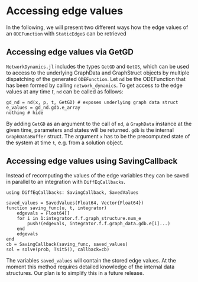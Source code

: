 # Accessing edge values

 In the following, we will present two different ways how the edge values of an `ODEFunction` with `StaticEdge`s  can be retrieved

## Accessing edge values via GetGD

`NetworkDynamics.jl` includes the types `GetGD` and `GetGS`, which can be used to access to the underlying GraphData and GraphStruct objects by multiple dispatching of the generated `ODEFunction`. Let `nd` be the ODEFunction that has been formed by calling `network_dynamics`. To get access to the edge values at any time $t$, `nd` can be called as follows:

```@example accessing_edge_values
gd_nd = nd(x, p, t, GetGD) # exposes underlying graph data struct
e_values = gd_nd.gdb.e_array
nothing # hide
```

By adding `GetGD` as an argument to the call of `nd`, a `GraphData` instance at the given time, parameters and states will be returned. `gdb` is the internal `GraphDataBuffer` struct. The argument `x` has to be the precomputed state of the system at time `t`, e.g. from a solution object.

## Accessing edge values using SavingCallback

Instead of recomputing the values of the edge variables they can be saved in parallel to an integration with `DiffEqCallbacks`.

```@example
using DiffEqCallbacks: SavingCallback, SavedValues

saved_values = SavedValues(Float64, Vector{Float64})
function saving_func(u, t, integrator)
    edgevals = Float64[]
    for i in 1:integrator.f.f.graph_structure.num_e
        push!(edgevals, integrator.f.f.graph_data.gdb.e[i]...)
    end
    edgevals
end
cb = SavingCallback(saving_func, saved_values)
sol = solve(prob, Tsit5(), callback=cb)
```

The variables `saved_values` will contain the stored edge values. At the moment this method requires detailed knowledge of the internal data structures. Our plan is to simplify this in a future release.
